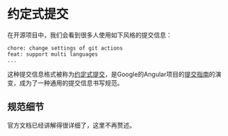 # 约定式提交

在开源项目中，我们会看到很多人使用如下风格的提交信息：

```
chore: change settings of git actions
feat: support multi languages
...
```

这种提交信息格式被称为[约定式提交](https://www.conventionalcommits.org/zh-hans/v1.0.0/)，是Google的Angular项目的[提交指南](https://github.com/angular/angular/blob/22b96b9/CONTRIBUTING.md#-commit-message-guidelines)的演变，成为了一种通用的提交信息书写规范。

## 规范细节

官方文档已经讲解得很详细了，这里不再赘述。